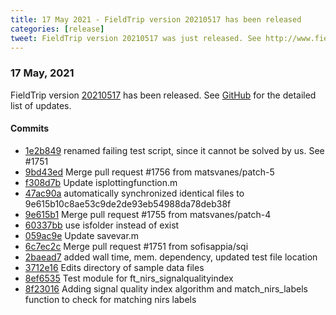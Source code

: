 ```yaml
---
title: 17 May 2021 - FieldTrip version 20210517 has been released
categories: [release]
tweet: FieldTrip version 20210517 was just released. See http://www.fieldtriptoolbox.org/#17-may-2021
---
```


### 17 May, 2021

FieldTrip version [20210517](http://github.com/fieldtrip/fieldtrip/releases/tag/20210517) has been released.
See [GitHub](https://github.com/fieldtrip/fieldtrip/compare/20210507...20210517) for the detailed list of updates.

#### Commits

- [1e2b849](http://github.com/fieldtrip/fieldtrip/commit/1e2b849) renamed failing test script, since it cannot be solved by us. See #1751
- [9bd43ed](http://github.com/fieldtrip/fieldtrip/commit/9bd43ed) Merge pull request #1756 from matsvanes/patch-5
- [f308d7b](http://github.com/fieldtrip/fieldtrip/commit/f308d7b) Update isplottingfunction.m
- [47ac90a](http://github.com/fieldtrip/fieldtrip/commit/47ac90a) automatically synchronized identical files to 9e615b10c8ae53c9de2de93eb54988da78deb38f
- [9e615b1](http://github.com/fieldtrip/fieldtrip/commit/9e615b1) Merge pull request #1755 from matsvanes/patch-4
- [60337bb](http://github.com/fieldtrip/fieldtrip/commit/60337bb) use isfolder instead of exist
- [059ac9e](http://github.com/fieldtrip/fieldtrip/commit/059ac9e) Update savevar.m
- [6c7ec2c](http://github.com/fieldtrip/fieldtrip/commit/6c7ec2c) Merge pull request #1751 from sofisappia/sqi
- [2baead7](http://github.com/fieldtrip/fieldtrip/commit/2baead7) added wall time, mem. dependency, updated test file location
- [3712e16](http://github.com/fieldtrip/fieldtrip/commit/3712e16) Edits directory of sample data files
- [8ef6535](http://github.com/fieldtrip/fieldtrip/commit/8ef6535) Test module for ft_nirs_signalqualityindex
- [8f23016](http://github.com/fieldtrip/fieldtrip/commit/8f23016) Adding signal quality index algorithm and match_nirs_labels function to check for matching nirs labels
